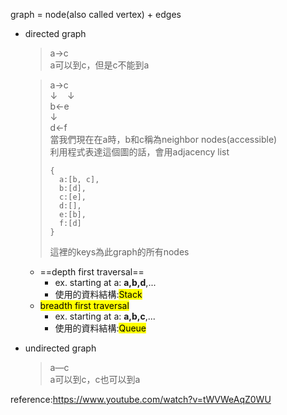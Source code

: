 graph = node(also called vertex) + edges

- directed graph
  > a→c\
  a可以到c，但是c不能到a
  
  > a→c\
    ↓&nbsp;&nbsp;&nbsp;&nbsp;↓\
    b←e\
  > ↓\
  > d←f\
  > 當我們現在在a時，b和c稱為neighbor nodes(accessible)\
  > 利用程式表達這個圖的話，會用adjacency list
  >```text
  >{
  >   a:[b, c],
  >   b:[d],
  >   c:[e],
  >   d:[],
  >   e:[b],
  >   f:[d]
  >}
  >```
  >這裡的keys為此graph的所有nodes
  - ==depth first traversal==
    - ex. starting at a: **a,b,d**,...
    - 使用的資料結構:<mark>Stack</mark>
  - <mark>breadth first traversal</mark>
    - ex. starting at a: **a,b,c**,...
    - 使用的資料結構:<mark>Queue</mark>

  
- undirected graph
  > a—c\
  a可以到c，c也可以到a 
 

reference:https://www.youtube.com/watch?v=tWVWeAqZ0WU